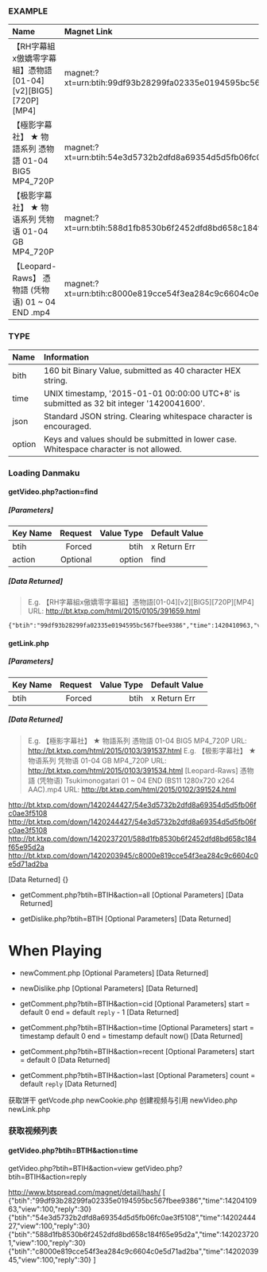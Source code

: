 ### EXAMPLE

|Name                                                       |Magnet Link                                                 |
| :-------------------------------------------------------- | :--------------------------------------------------------- |
|【RH字幕組x傲嬌零字幕組】憑物語[01-04][v2][BIG5][720P][MP4]|magnet:?xt=urn:btih:99df93b28299fa02335e0194595bc567fbee9386|
|【極影字幕社】 ★ 物語系列 憑物語 01-04 BIG5 MP4_720P      |magnet:?xt=urn:btih:54e3d5732b2dfd8a69354d5d5fb06fc0ae3f5108|
|【极影字幕社】 ★ 物语系列 凭物语 01-04 GB MP4_720P        |magnet:?xt=urn:btih:588d1fb8530b6f2452dfd8bd658c184f65e95d2a|
|【Leopard-Raws】  憑物語 (凭物语) 01 ~ 04 END .mp4         |magnet:?xt=urn:btih:c8000e819cce54f3ea284c9c6604c0e5d71ad2ba|

### TYPE  

|Name  |Information                                                                               |
| :--- | :--------------------------------------------------------------------------------------- |
|bith  |160 bit Binary Value, submitted as 40 character HEX string.                               |
|time  |UNIX timestamp, '2015-01-01 00:00:00 UTC+8' is submitted as 32 bit integer '1420041600'.  |
|json  |Standard JSON string. Clearing whitespace character is encouraged.                        |
|option|Keys and values should be submitted in lower case. Whitespace character is not allowed.   |

### Loading Danmaku  
#### getVideo.php?action=find  
##### [Parameters]
|Key Name|Request |Value Type|Default Value|
| :----- | -----: | -------: | :---------- |
|btih    |  Forced|      btih|x Return Err |
|action  |Optional|    option|find         |
##### [Data Returned]
>	E.g. 【RH字幕組x傲嬌零字幕組】憑物語[01-04][v2][BIG5][720P][MP4]  
>	URL: http://bt.ktxp.com/html/2015/0105/391659.html  
```
{"btih":"99df93b28299fa02335e0194595bc567fbee9386","time":1420410963,"view":100,"reply":30}
```
#### getLink.php
##### [Parameters]

|Key Name|Request |Value Type|Default Value|
|:-------|-------:|---------:|:------------|
|btih    |  Forced|      btih|x Return Err |
##### [Data Returned]
>	E.g. 【極影字幕社】 ★ 物語系列 憑物語 01-04 BIG5 MP4_720P
>	URL: http://bt.ktxp.com/html/2015/0103/391537.html
>	E.g. 【极影字幕社】 ★ 物语系列 凭物语 01-04 GB MP4_720P
>	URL: http://bt.ktxp.com/html/2015/0103/391534.html
>	[Leopard-Raws] 憑物語 (凭物语) Tsukimonogatari 01 ~ 04 END (BS11 1280x720 x264 AAC).mp4
>	URL: http://bt.ktxp.com/html/2015/0102/391524.html

http://bt.ktxp.com/down/1420244427/54e3d5732b2dfd8a69354d5d5fb06fc0ae3f5108
http://bt.ktxp.com/down/1420244427/54e3d5732b2dfd8a69354d5d5fb06fc0ae3f5108
http://bt.ktxp.com/down/1420237201/588d1fb8530b6f2452dfd8bd658c184f65e95d2a
http://bt.ktxp.com/down/1420203945/c8000e819cce54f3ea284c9c6604c0e5d71ad2ba



[Data Returned]
{}
*	getComment.php?btih=BTIH&action=all
[Optional Parameters]
[Data Returned]

*	getDislike.php?btih=BTIH
[Optional Parameters]
[Data Returned]

# When Playing
*	newComment.php
[Optional Parameters]
[Data Returned]

*	newDislike.php
[Optional Parameters]
[Data Returned]

*	getComment.php?btih=BTIH&action=cid
[Optional Parameters]
	start = default 0
	end   = default `reply` - 1
[Data Returned]

*	getComment.php?btih=BTIH&action=time
[Optional Parameters]
	start = timestamp default 0
	end   = timestamp default now()
[Data Returned]

*	getComment.php?btih=BTIH&action=recent
[Optional Parameters]
	start = default 0
[Data Returned]

*	getComment.php?btih=BTIH&action=last
[Optional Parameters]
	count = default `reply`
[Data Returned]

获取饼干
getVcode.php
newCookie.php
创建视频与引用
newVideo.php
newLink.php
### 获取视频列表

#### getVideo.php?btih=BTIH&action=time
getVideo.php?btih=BTIH&action=view
getVideo.php?btih=BTIH&action=reply

http://www.btspread.com/magnet/detail/hash/
[
	{"btih":"99df93b28299fa02335e0194595bc567fbee9386","time":1420410963,"view":100,"reply":30}
	{"btih":"54e3d5732b2dfd8a69354d5d5fb06fc0ae3f5108","time":1420244427,"view":100,"reply":30}
	{"btih":"588d1fb8530b6f2452dfd8bd658c184f65e95d2a","time":1420237201,"view":100,"reply":30}
	{"btih":"c8000e819cce54f3ea284c9c6604c0e5d71ad2ba","time":1420203945,"view":100,"reply":30}
]
